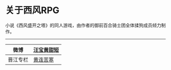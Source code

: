 关于西风RPG
===========================
小说《西风盛开之塔》的同人游戏，由作者的御前百合骑士团全体揉狗成员倾力制作。
****
|微博|[汪宝黄甜短](https://weibo.com/sweetshortleg?from=profile&wvr=6)|
|---|---
|晋江专栏|[黄连苦寒](http://www.jjwxc.net/oneauthor.php?authorid=287888)|



